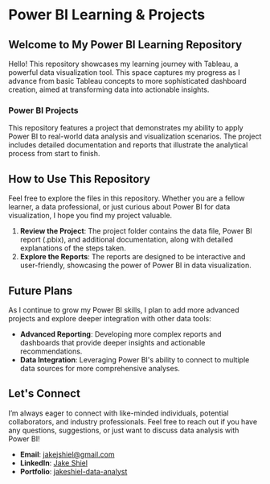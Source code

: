 # Power BI Learning & Projects
## Welcome to My Power BI Learning Repository

Hello! This repository showcases my learning journey with Tableau, a powerful data visualization tool. 
This space captures my progress as I advance from basic Tableau concepts to more sophisticated dashboard creation, aimed at 
transforming data into actionable insights.

###  **Power BI Projects**

This repository features a project that demonstrates my ability to apply Power BI to real-world data analysis 
and visualization scenarios. The project includes detailed documentation and reports that illustrate the analytical 
process from start to finish.

## How to Use This Repository

Feel free to explore the files in this repository. Whether you are a fellow learner, a data professional, or just curious 
about Power BI for data visualization, I hope you find my project valuable.

1. **Review the Project**: The project folder contains the data file, Power BI report (.pbix), and additional documentation,
along with detailed explanations of the steps taken.
2. **Explore the Reports**: The reports are designed to be interactive and user-friendly, showcasing the power of Power BI
in data visualization.

## Future Plans

As I continue to grow my Power BI skills, I plan to add more advanced projects and explore deeper integration with other data tools:

- **Advanced Reporting**: Developing more complex reports and dashboards that provide deeper insights and actionable recommendations.
- **Data Integration**: Leveraging Power BI's ability to connect to multiple data sources for more comprehensive analyses.

## Let's Connect

I’m always eager to connect with like-minded individuals, potential collaborators, and industry professionals. Feel free 
to reach out if you have any questions, suggestions, or just want to discuss data analysis with Power BI!

- **Email**: [jakejshiel@gmail.com](mailto:jakejshiel@gmail.com)
- **LinkedIn**: [Jake Shiel](https://www.linkedin.com/in/jakeshielbsc/)
- **Portfolio**: [jakeshiel-data-analyst](https://sites.google.com/view/jakeshiel-data-analyst/home)
